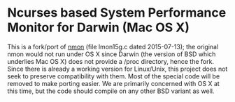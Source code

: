 # Ncurses based System Performance Monitor for Darwin (Mac OS X)

This is a fork/port of [nmon](http://nmon.sourceforge.net/) (file lmon15g.c dated 2015-07-13); the original nmon would not run under OS X since Darwin (the version of BSD which underlies Mac OS X) does not provide a /proc directory, hence the fork. Since there is already a working version for Linux/Unix, this project does not seek to preserve compatibility with them. Most of the special code will be removed to make porting easier. We are primarily concerned with OS X at this time, but the code should compile on any other BSD variant as well.
